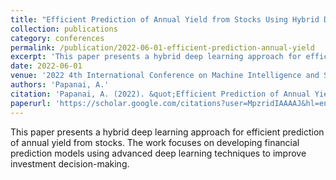 ```yaml
---
title: "Efficient Prediction of Annual Yield from Stocks Using Hybrid Deep Learning"
collection: publications
category: conferences
permalink: /publication/2022-06-01-efficient-prediction-annual-yield
excerpt: 'This paper presents a hybrid deep learning approach for efficient prediction of annual yield from stocks.'
date: 2022-06-01
venue: '2022 4th International Conference on Machine Intelligence and Signal Processing (MISP2022)'
authors: 'Papanai, A.'
citation: 'Papanai, A. (2022). &quot;Efficient Prediction of Annual Yield from Stocks Using Hybrid Deep Learning.&quot; <i>2022 4th International Conference on Machine Intelligence and Signal Processing (MISP2022)</i>.'
paperurl: 'https://scholar.google.com/citations?user=MpzridIAAAAJ&hl=en'
---
```

This paper presents a hybrid deep learning approach for efficient prediction of annual yield from stocks. The work focuses on developing financial prediction models using advanced deep learning techniques to improve investment decision-making.
